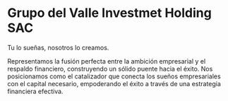 # Grupo del Valle Investmet Holding SAC

Tu lo sueñas, nosotros lo creamos.

Representamos la fusión perfecta entre la ambición empresarial y el respaldo financiero, construyendo un sólido puente hacia el éxito. Nos posicionamos como el catalizador que conecta los sueños empresariales con el capital necesario, empoderando el éxito a través de una estrategia financiera efectiva.